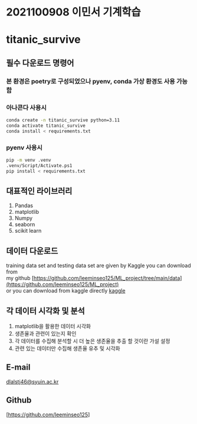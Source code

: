 # 2021100908 이민서 기계학습

# titanic_survive

## 필수 다운로드 명령어
### 본 환경은 poetry로 구성되었으나 pyenv, conda 가상 환경도 사용 가능함
### 아나콘다 사용시
```bash
conda create -n titanic_survive python=3.11
conda activate titanic_survive
conda install < requirements.txt
```
### pyenv 사용시
```bash
pip -m venv .venv
.venv/Script/Activate.ps1
pip install < requirements.txt
```
## 대표적인 라이브러리
1. Pandas
2. matplotlib
3. Numpy
4. seaborn
5. scikit learn

## 데이터 다운로드

training data set and testing data set are given by Kaggle
you can download from  
my github [https://github.com/leeminseo125/ML_project/tree/main/data](https://github.com/leeminseo125/ML_project)  
or you can download from kaggle directly [kaggle](https://www.kaggle.com/c/titanic/data)  

## 각 데이터 시각화 및 분석
1. matplotlib을 활용한 데이터 시각화
2. 생존율과 관련이 있는지 확인
3. 각 데이터를 수집해 분석할 시 더 높은 생존율을 추출 할 것이란 가설 설정
4. 관련 있는 데이터만 수집해 생존율 유추 및 시각화

## E-mail
dlalstj46@syuin.ac.kr

## Github
[https://github.com/leeminseo125]